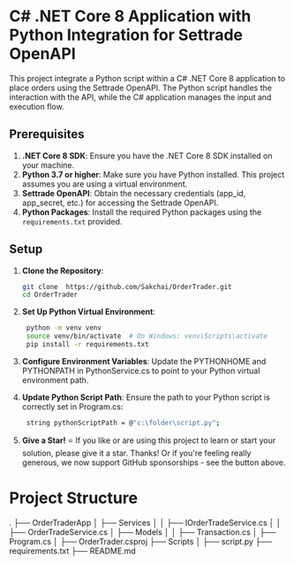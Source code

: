 # C# .NET Core 8 Application with Python Integration for Settrade OpenAPI

This project integrate a Python script within a C# .NET Core 8 application to place orders using the Settrade OpenAPI. The Python script handles the interaction with the API, while the C# application manages the input and execution flow.

## Prerequisites

1. **.NET Core 8 SDK**: Ensure you have the .NET Core 8 SDK installed on your machine.
2. **Python 3.7 or higher**: Make sure you have Python installed. This project assumes you are using a virtual environment.
3. **Settrade OpenAPI**: Obtain the necessary credentials (app_id, app_secret, etc.) for accessing the Settrade OpenAPI.
4. **Python Packages**: Install the required Python packages using the `requirements.txt` provided.

## Setup

1. **Clone the Repository**:
   ```bash
   git clone  https://github.com/Sakchai/OrderTrader.git
   cd OrderTrader

2. **Set Up Python Virtual Environment**:
   ```bash
    python -m venv venv
    source venv/bin/activate  # On Windows: venv\Scripts\activate
    pip install -r requirements.txt

3. **Configure Environment Variables**:
    Update the PYTHONHOME and PYTHONPATH in PythonService.cs to point to your Python virtual environment path.

4. **Update Python Script Path**:
    Ensure the path to your Python script is correctly set in Program.cs:    
   ```bash
    string pythonScriptPath = @"c:\folder\script.py";

5. **Give a Star!** :star:
   If you like or are using this project to learn or start your solution, please give it a star. Thanks!
   Or if you're feeling really generous, we now support GitHub sponsorships - see the button above.

# Project Structure    

.
├── OrderTraderApp
│   ├── Services
│   │   ├── IOrderTradeService.cs
│   │   ├── OrderTradeService.cs
│   ├── Models
│   │   ├── Transaction.cs
│   ├── Program.cs
│   ├── OrderTrader.csproj
├── Scripts
│   ├── script.py
├── requirements.txt
├── README.md
